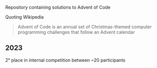 Repository containing solutions to Advent of Code

Quoting Wikipedia

> Advent of Code is an annual set of Christmas-themed computer programming challenges that follow an Advent calendar

## 2023
2° place in internal competition between ~20 participants
